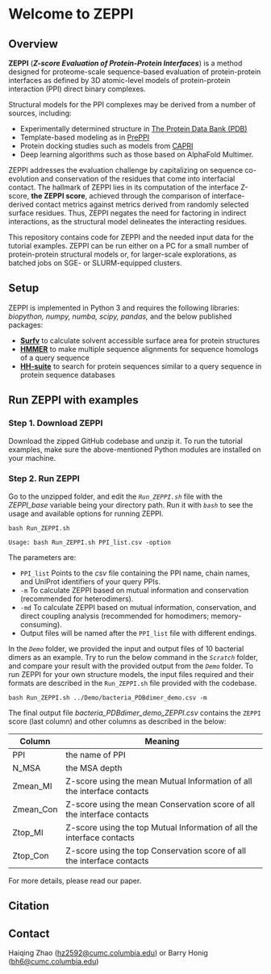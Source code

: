 # Welcome to ZEPPI 
## Overview

**ZEPPI** (***Z-score Evaluation of Protein-Protein Interfaces***) is a method designed for proteome-scale sequence-based evaluation of protein-protein interfaces as defined by 3D atomic-level models of protein-protein interaction (PPI) direct binary complexes. 

Structural models for the PPI complexes may be derived from a number of sources, including:

- Experimentally determined structure in [The Protein Data Bank (PDB)](https://www.rcsb.org)
- Template-based modeling as in [PrePPI](https://honiglab.c2b2.columbia.edu/PrePPI/)
- Protein docking studies such as models from [CAPRI](https://www.ebi.ac.uk/msd-srv/capri/)
- Deep learning algorithms such as those based on AlphaFold Multimer. 

ZEPPI addresses the evaluation challenge by capitalizing on sequence co-evolution and conservation of the residues that come into interfacial contact. The hallmark of ZEPPI lies in its computation of the interface Z-score, **the ZEPPI score**, achieved through the comparison of interface-derived contact metrics against metrics derived from randomly selected surface residues. Thus, ZEPPI negates the need for factoring in indirect interactions, as the structural model delineates the interacting residues.

This repository contains code for ZEPPI and the needed input data for the tutorial examples. ZEPPI can be run either on a PC for a small number of protein-protein structural models or, for larger-scale explorations, as batched jobs on SGE- or SLURM-equipped clusters.

## Setup

ZEPPI is implemented in Python 3 and requires the following libraries: *biopython, numpy, numba, scipy, pandas,* and the below published packages:

- [**Surfv**](https://honig.c2b2.columbia.edu/surface-algorithms) to calculate solvent accessible surface area for protein structures
- [**HMMER**](http://hmmer.org/) to make multiple sequence alignments for sequence homologs of a query sequence
- [**HH-suite**](https://vogdb.org/research/hh-suite) to search for protein sequences similar to a query sequence in protein sequence databases

## Run ZEPPI with examples

### Step 1. Download ZEPPI

Download the zipped GitHub codebase and unzip it. To run the tutorial examples, make sure the above-mentioned Python modules are installed on your machine.


### Step 2. Run ZEPPI
Go to the unzipped folder, and edit the *`Run_ZEPPI.sh`* file with the *ZEPPI_base* variable being your directory path. Run it with *`bash`* to see the usage and available options for running ZEPPI.

```properties
bash Run_ZEPPI.sh
```

```properties
Usage: bash Run_ZEPPI.sh PPI_list.csv -option
```
The parameters are:
- `PPI_list`  Points to the *csv* file containing the PPI name, chain names, and UniProt identifiers of your query PPIs.
- `-m`  To calculate ZEPPI based on mutual information and conservation (recommended for heterodimers).
- `-md` To calculate ZEPPI based on mutual information, conservation, and direct coupling analysis (recommended for homodimers; memory-consuming).
- Output files will be named after the `PPI_list` file with different endings.

In the *`Demo`* folder, we provided the input and output files of 10 bacterial dimers as an example. Try to run the below command in the *`Scratch`* folder, and compare your result with the provided output from the *`Demo`* folder. To run ZEPPI for your own structure models, the input files required and their formats are described in the `Run_ZEPPI.sh` file provided with the codebase.

```properties
bash Run_ZEPPI.sh ../Demo/bacteria_PDBdimer_demo.csv -m
```

The final output file *bacteria_PDBdimer_demo_ZEPPI.csv* contains the `ZEPPI` score (last column) and other columns as described in the below:

| Column    | Meaning |
| -------- | ------- |
| PPI  | the name of PPI  |
| N_MSA | the MSA depth   |
| Zmean_MI    | Z-score using the mean Mutual Information of all the interface contacts   |
| Zmean_Con   | Z-score using the mean Conservation score of all the interface contacts  |
| Ztop_MI    | Z-score using the top Mutual Information of all the interface contacts  |
| Ztop_Con   | Z-score using the top Conservation score of all the interface contacts |

For more details, please read our paper. 

## Citation
## Contact

Haiqing Zhao (<hz2592@cumc.columbia.edu>) or Barry Honig (<bh6@cumc.columbia.edu>)



